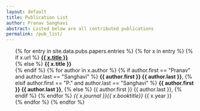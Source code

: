 ```yaml
---
layout: default
title: Publication List
author: Pranav Sanghavi
abstract: Listed below are all contributed publications
permalink: /pub_list/
---
```


<ul>
{% for entry in site.data.pubs.papers.entries %}
    {% for x in entry %}
        {% if x.url %}
            <b><a href="{{ x.url }}">{{ x.title }}</a></b><br /> 
        {% else %}
            <b>{{ x.title }}</b><br /> 
        {% endif %}
            {% for author in x.author %}
                {% if author.first == "Pranav" and author.last == "Sanghavi" %}
                    <b>{{ author.first }} {{ author.last }}</b>, 
                {% elsif author.first == "P." and author.last == "Sanghavi" %}
                    <b>{{ author.first }} {{ author.last }}</b>,
                {% else %}
                    {{ author.first }} {{ author.last }},
                {% endif %}
            {% endfor %} <i> {{ x.journal }}{{ x.booktitle}} </i> {{ x.year }}<br /> 
    {% endfor %}
{% endfor %}
</ul>